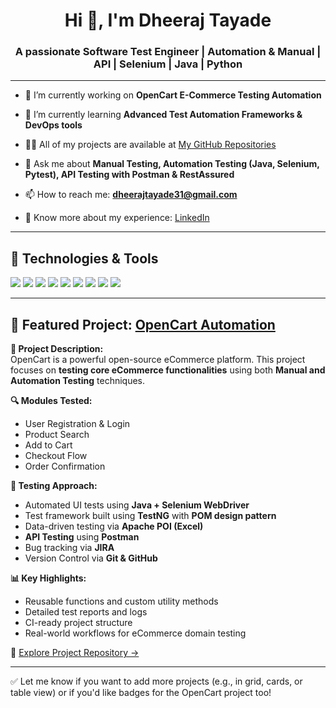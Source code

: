 <h1 align="center">Hi 👋, I'm Dheeraj Tayade</h1>
<h3 align="center">A passionate Software Test Engineer | Automation & Manual | API | Selenium | Java | Python</h3>

---

- 🔭 I’m currently working on **OpenCart E-Commerce Testing Automation**

- 🌱 I’m currently learning **Advanced Test Automation Frameworks & DevOps tools**

- 👨‍💻 All of my projects are available at [My GitHub Repositories](https://github.com/dheerajt31)

- 💬 Ask me about **Manual Testing, Automation Testing (Java, Selenium, Pytest), API Testing with Postman & RestAssured**

- 📫 How to reach me: **dheerajtayade31@gmail.com**

- 📄 Know more about my experience: [LinkedIn](https://www.linkedin.com/in/dheerajtayade)

---

## 🧰 Technologies & Tools

<p>
  <img src="https://img.shields.io/badge/Java-%23ED8B00.svg?style=for-the-badge&logo=java&logoColor=white"/>
  <img src="https://img.shields.io/badge/Selenium-%2349AA3C.svg?style=for-the-badge&logo=selenium&logoColor=white"/>
  <img src="https://img.shields.io/badge/Postman-FF6C37?style=for-the-badge&logo=postman&logoColor=white"/>
  <img src="https://img.shields.io/badge/Python-%2314354C.svg?style=for-the-badge&logo=python&logoColor=white"/>
  <img src="https://img.shields.io/badge/Git-F05032?style=for-the-badge&logo=git&logoColor=white"/>
  <img src="https://img.shields.io/badge/JIRA-%230A0FFF.svg?style=for-the-badge&logo=jira&logoColor=white"/>
  <img src="https://img.shields.io/badge/TestNG-%23FF0000.svg?style=for-the-badge&logo=testng&logoColor=white"/>
  <img src="https://img.shields.io/badge/Apache%20POI-%230075FF.svg?style=for-the-badge"/>
  <img src="https://img.shields.io/badge/VS%20Code-%23007ACC.svg?style=for-the-badge&logo=visual-studio-code&logoColor=white"/>
</p>

---

## 📂 Featured Project: [OpenCart Automation](https://github.com/dheerajt31/OpenCart)

**🛒 Project Description:**  
OpenCart is a powerful open-source eCommerce platform. This project focuses on **testing core eCommerce functionalities** using both **Manual and Automation Testing** techniques.

**🔍 Modules Tested:**
- User Registration & Login  
- Product Search  
- Add to Cart  
- Checkout Flow  
- Order Confirmation  

**🧪 Testing Approach:**
- Automated UI tests using **Java + Selenium WebDriver**
- Test framework built using **TestNG** with **POM design pattern**
- Data-driven testing via **Apache POI (Excel)**
- **API Testing** using **Postman**
- Bug tracking via **JIRA**
- Version Control via **Git & GitHub**

**📊 Key Highlights:**
- Reusable functions and custom utility methods  
- Detailed test reports and logs  
- CI-ready project structure  
- Real-world workflows for eCommerce domain testing

🔗 [Explore Project Repository →](https://github.com/dheerajt31/OpenCart)

---

✅ Let me know if you want to add more projects (e.g., in grid, cards, or table view) or if you'd like badges for the OpenCart project too!
